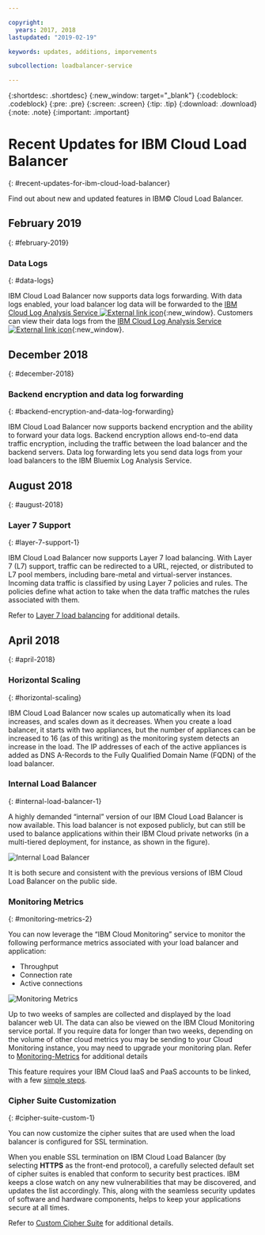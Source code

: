 ```yaml
---

copyright:
  years: 2017, 2018
lastupdated: "2019-02-19"

keywords: updates, additions, imporvements

subcollection: loadbalancer-service

---
```


{:shortdesc: .shortdesc}
{:new_window: target="_blank"}
{:codeblock: .codeblock}
{:pre: .pre}
{:screen: .screen}
{:tip: .tip}
{:download: .download}
{:note: .note}
{:important: .important}

# Recent Updates for IBM Cloud Load Balancer
{: #recent-updates-for-ibm-cloud-load-balancer}

Find out about new and updated features in IBM© Cloud Load Balancer.

## February 2019
{: #february-2019}

### Data Logs
{: #data-logs}

IBM Cloud Load Balancer now supports data logs forwarding. With data logs enabled, your load balancer log data will be forwarded to the [IBM Cloud Log Analysis Service ![External link icon](../../icons/launch-glyph.svg "External link icon")](https://console.bluemix.net/catalog/services/log-analysis){:new_window}. Customers can view their data logs from the [IBM Cloud Log Analysis Service ![External link icon](../../icons/launch-glyph.svg "External link icon")](https://console.bluemix.net/catalog/services/log-analysis){:new_window}.

## December 2018
{: #december-2018}

### Backend encryption and data log forwarding
{: #backend-encryption-and-data-log-forwarding}

IBM Cloud Load Balancer now supports backend encryption and the ability to forward your data logs. Backend encryption allows end-to-end data traffic encryption, including the traffic between the load balancer and the backend servers. Data log forwarding lets you send data logs from your load balancers to the IBM Bluemix Log Analysis Service.

## August 2018
{: #august-2018}

### Layer 7 Support
{: #layer-7-support-1}

IBM Cloud Load Balancer now supports Layer 7 load balancing. With Layer 7 (L7) support, traffic can be redirected to a URL, rejected, or distributed to L7 pool members, including bare-metal and virtual-server instances. Incoming data traffic is classified by using Layer 7 policies and rules. The policies define what action to take when the data traffic matches the rules associated with them.

Refer to [Layer 7 load balancing](/docs/infrastructure/loadbalancer-service?topic=loadbalancer-service-layer-7-load-balancing) for additional details.

## April 2018
{: #april-2018}

### Horizontal Scaling
{: #horizontal-scaling}

IBM Cloud Load Balancer now scales up automatically when its load increases, and scales down as it decreases. When you create a load balancer, it starts with two appliances, but the number of appliances can be increased to 16 (as of this writing) as the monitoring system detects an increase in the load. The IP addresses of each of the active appliances is added as DNS A-Records to the Fully Qualified Domain Name (FQDN) of the load balancer.

### Internal Load Balancer
{: #internal-load-balancer-1}

A highly demanded “internal” version of our IBM Cloud Load Balancer is now available. This load balancer is not exposed publicly, but can still be used to balance applications within their IBM Cloud private networks (in a multi-tiered deployment, for instance, as shown in the figure).

![Internal Load Balancer](./images/InternalLB.png)

It is both secure and consistent with the previous versions of IBM Cloud Load Balancer on the public side.

### Monitoring Metrics
{: #monitoring-metrics-2}

You can now leverage the “IBM Cloud Monitoring” service to monitor the following performance metrics associated with your load balancer and application:

* Throughput
* Connection rate
* Active connections

![Monitoring Metrics](./images/Metrics.png)

Up to two weeks of samples are collected and displayed by the load balancer web UI. The data can also be viewed on the IBM Cloud Monitoring service portal. If you require data for longer than two weeks, depending on the volume of other cloud metrics you may be sending to your Cloud Monitoring instance, you may need to upgrade your monitoring plan. Refer to [Monitoring-Metrics](/docs/infrastructure/loadbalancer-service?topic=loadbalancer-service-monitoring-metrics-with-ibm-cloud-load-balancer) for additional details

This feature requires your IBM Cloud IaaS and PaaS accounts to be linked, with a few [simple steps](/docs/account?topic=account-unifyingaccounts).

### Cipher Suite Customization
{: #cipher-suite-custom-1}

You can now customize the cipher suites that are used when the load balancer is configured for SSL termination.

When you enable SSL termination on IBM Cloud Load Balancer (by selecting **HTTPS** as the front-end protocol), a carefully selected default set of cipher suites is enabled that conform to security best practices. IBM keeps a close watch on any new vulnerabilities that may be discovered, and updates the list accordingly. This, along with the seamless security updates of software and hardware components, helps to keep your applications secure at all times.

Refer to [Custom Cipher Suite](/docs/infrastructure/loadbalancer-service?topic=loadbalancer-service-choosing-a-preferred-cipher-suite-for-your-https-application) for additional details.
